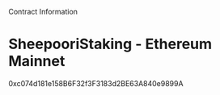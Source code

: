 Contract Information
# SheepooriStaking - Ethereum Mainnet
0xc074d181e158B6F32f3F3183d2BE63A840e9899A
